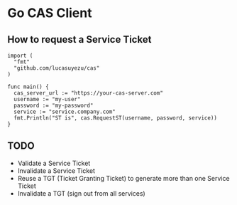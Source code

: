 Go CAS Client
=============

How to request a Service Ticket
-------------------------------

    import (
      "fmt"
      "github.com/lucasuyezu/cas"
    )

    func main() {
      cas_server_url := "https://your-cas-server.com"
      username := "my-user"
      password := "my-password"
      service := "service.company.com"
      fmt.Println("ST is", cas.RequestST(username, password, service))
    }

TODO
----

* Validate a Service Ticket
* Invalidate a Service Ticket
* Reuse a TGT (Ticket Granting Ticket) to generate more than one Service Ticket
* Invalidate a TGT (sign out from all services)
